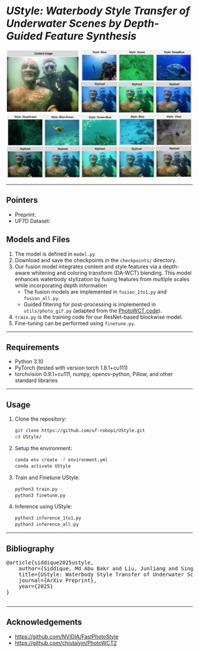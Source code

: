 # *UStyle: Waterbody Style Transfer of Underwater Scenes by Depth-Guided Feature  Synthesis*
<div align="center">
  <img src="./model.png" alt="UStyle intro" width="700">
</div>

---
## Pointers
- Preprint: 
- UF7D Dataset: 

## Models and Files
1. The model is defined in `model.py` 
2. Download and save the checkpoints in the `checkpoints/` directory.
3. Our fusion model integrates content and style features via a depth-aware whitening and coloring transform (DA-WCT) blending. This model enhances waterbody stylization by fusing features from multiple scales while incorporating depth information
    - The fusion models are implemented in `fusion_1to1.py` and `fusion_all.py`.
    - Guided filtering for post-processing is implemented in `utils/photo_gif.py` (adapted from the [PhotoWCT code](https://github.com/NVIDIA/FastPhotoStyle)).
4. `train.py` is the training code for our ResNet-based blockwise model. 
5. Fine-tuning can be performed using `finetune.py`.

---

## Requirements 
- Python 3.10
- PyTorch (tested with version torch 1.8.1+cu111)
- torchvision 0.9.1+cu111, numpy, opencv-python, Pillow, and other standard libraries

---
  
## Usage

1. Clone the repository:
   ```bash
   git clone https://github.com/uf-robopi/UStyle.git
   cd UStyle/
2. Setup the environment:
   ```bash
   conda env create -f environment.yml
   conda activate UStyle
3. Train and Finetune UStyle:
   ```bash
   python3 train.py
   python3 finetune.py
4. Inference using UStyle:
   ```bash
   python3 inference_1to1.py
   python3 inference_all.py

---

<h2>Bibliography</h2>
<div id="bibtex">
  <pre>
@article{siddique2025ustyle,
    author={Siddique, Md Abu Bakr and Liu, Junliang and Singh, Piyush and Islam, Md Jahidul},
    title={UStyle: Waterbody Style Transfer of Underwater Scenes by Depth-Guided Feature Synthesis},
    journal={ArXiv Preprint},
    year={2025}
}
  </pre>
</div>


---

## Acknowledgements
- https://github.com/NVIDIA/FastPhotoStyle
- https://github.com/chiutaiyin/PhotoWCT2
